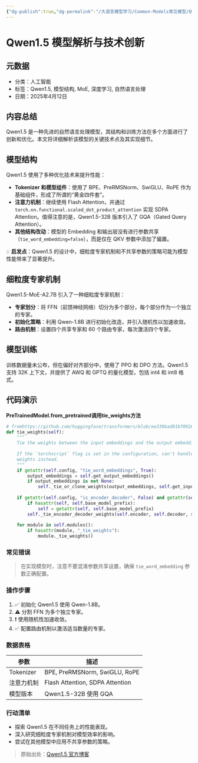 ```yaml
---
{"dg-publish":true,"dg-permalink":"/大语言模型学习/Common-Models常见模型/Qwen系列/Qwen1.5","dg-home":false,"dg-description":"在此输入笔记的描述","dg-hide":false,"dg-hide-title":false,"dg-show-backlinks":true,"dg-show-local-graph":true,"dg-show-inline-title":true,"dg-pinned":false,"dg-passphrase":"在此输入访问密码","dg-enable-mathjax":false,"dg-enable-mermaid":false,"dg-enable-uml":false,"dg-note-icon":0,"dg-enable-dataview":false,"tags":["NLP"],"permalink":"/大语言模型学习/Common-Models常见模型/Qwen系列/Qwen1.5/","dgShowBacklinks":true,"dgShowLocalGraph":true,"dgShowInlineTitle":true,"dgPassFrontmatter":true,"noteIcon":0,"created":"2025-04-25T11:13:40.534+08:00","updated":"2025-04-25T11:15:43.034+08:00"}
---
```




# Qwen1.5 模型解析与技术创新

## 元数据
- 分类：人工智能
- 标签：Qwen1.5, 模型结构, MoE, 深度学习, 自然语言处理
- 日期：2025年4月12日


## 内容总结
Qwen1.5 是一种先进的自然语言处理模型，其结构和训练方法在多个方面进行了创新和优化。本文将详细解析该模型的关键技术点及其实现细节。


## 模型结构
Qwen1.5 使用了多种优化技术来提升性能：

- **Tokenizer 和模型组件**：使用了 BPE、PreRMSNorm、SwiGLU、RoPE 作为基础组件，形成了所谓的“黄金四件套”。
- **注意力机制**：继续使用 Flash Attention，并通过 `torch.nn.functional.scaled_dot_product_attention` 实现 SDPA Attention。值得注意的是，Qwen1.5-32B 版本引入了 GQA（Gated Query Attention）。
- **其他结构改动**：模型的 Embedding 和输出层没有进行参数共享（`tie_word_embedding=false`），而是仅在 QKV 参数中添加了偏置。

💡 **启发点**：Qwen1.5 的设计中，细粒度专家机制和不共享参数的策略可能为模型性能带来了显著提升。


## 细粒度专家机制
Qwen1.5-MoE-A2.7B 引入了一种细粒度专家机制：

- **专家划分**：将 FFN（前馈神经网络）切分为多个部分，每个部分作为一个独立的专家。
- **初始化策略**：利用 Qwen-1.8B 进行初始化改造，并引入随机性以加速收敛。
- **路由机制**：设置四个共享专家和 60 个路由专家，每次激活四个专家。


## 模型训练
训练数据量未公布，但在偏好对齐部分中，使用了 PPO 和 DPO 方法。Qwen1.5 支持 32K 上下文，并提供了 AWQ 和 GPTQ 的量化模型，包括 int4 和 int8 格式。


## 代码演示
**PreTrainedModel.from_pretrained调用tie_weights方法**

```python
# fromhttps://github.com/huggingface/transformers/blob/ee339bad01bf09266eba665c5f063f0ab7474dad/src/transformers/modeling_utils.py#L1264
def tie_weights(self):
    """
    Tie the weights between the input embeddings and the output embeddings.
    
    If the `torchscript` flag is set in the configuration, can't handle parameter sharing so we are cloning the
    weights instead.
    """
    if getattr(self.config, "tie_word_embeddings", True):
        output_embeddings = self.get_output_embeddings()
        if output_embeddings is not None:
            self._tie_or_clone_weights(output_embeddings, self.get_input_embeddings())
    
    if getattr(self.config, "is_encoder_decoder", False) and getattr(self.config, "tie_encoder_decoder", False):
        if hasattr(self, self.base_model_prefix):
            self = getattr(self, self.base_model_prefix)
        self._tie_encoder_decoder_weights(self.encoder, self.decoder, self.base_model_prefix)
    
    for module in self.modules():
        if hasattr(module, "_tie_weights"):
            module._tie_weights()

```

### 常见错误
> 在实现模型时，注意不要混淆参数共享设置，确保 `tie_word_embedding` 参数正确配置。


### 操作步骤
1. ✅ 初始化 Qwen1.5 使用 Qwen-1.8B。
2. ⚠ 分割 FFN 为多个独立专家。
3. ❗ 使用随机性加速收敛。
4. ✅ 配置路由机制以激活适当数量的专家。


### 数据表格
| 参数              | 描述                   |
|-----------------|----------------------|
| Tokenizer       | BPE, PreRMSNorm, SwiGLU, RoPE |
| 注意力机制         | Flash Attention, SDPA Attention |
| 模型版本          | Qwen1.5-32B 使用 GQA  |


### 行动清单
- 探索 Qwen1.5 在不同任务上的性能表现。
- 深入研究细粒度专家机制对模型效率的影响。
- 尝试在其他模型中应用不共享参数的策略。

> 原始出处：[Qwen1.5 官方博客](https://qwenlm.github.io/zh/blog/qwen1.5/)
